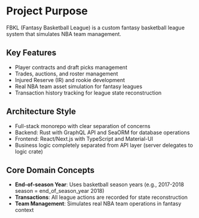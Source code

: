 # Project Purpose

FBKL (Fantasy Basketball League) is a custom fantasy basketball league system that simulates NBA team management. 

## Key Features
- Player contracts and draft picks management
- Trades, auctions, and roster management
- Injured Reserve (IR) and rookie development
- Real NBA team asset simulation for fantasy leagues
- Transaction history tracking for league state reconstruction

## Architecture Style
- Full-stack monorepo with clear separation of concerns
- Backend: Rust with GraphQL API and SeaORM for database operations
- Frontend: React/Next.js with TypeScript and Material-UI
- Business logic completely separated from API layer (server delegates to logic crate)

## Core Domain Concepts
- **End-of-season Year**: Uses basketball season years (e.g., 2017-2018 season = end_of_season_year 2018)
- **Transactions**: All league actions are recorded for state reconstruction
- **Team Management**: Simulates real NBA team operations in fantasy context